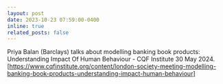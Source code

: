 ```yaml
---
layout: post
date: 2023-10-23 07:59:00-0400
inline: true
related_posts: false
---
```


Priya Balan (Barclays) talks about modelling banking book products: Understanding Impact Of Human Behaviour - CQF Institute 30 May 2024. [https://www.cqfinstitute.org/content/london-society-meeting-modelling-banking-book-products-understanding-impact-human-behaviour] 
